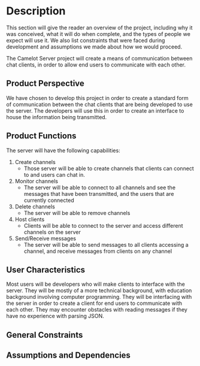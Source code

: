 # Description

This section will give the reader an overview of the project, including why it
was conceived, what it will do when complete, and the types of people we
expect will use it. We also list constraints that were faced during
development and assumptions we made about how we would proceed.
	
The Camelot Server project will create a means of communication between
chat clients, in order to allow end users to communicate with each other.
	
## Product Perspective

We have chosen to develop this project in order to create a standard form of 
communication between the chat clients that are being developed to use the
server. The developers will use this in order to create an interface to house
the information being transmitted.
	
## Product Functions

The server will have the following capabilities:
  1. Create channels
	  * Those server will be able to create channels that clients can
	  connect to and users can chat in.
  2. Monitor channels
	  * The server will be able to connect to all channels and see the messages
	  that have been transmitted, and the users that are currently connected
  3. Delete channels
	  * The server will be able to remove channels 
  4. Host clients
	  * Clients will be able to connect to the server and access different 
	  channels on the server
  5. Send/Receive messages
	  * The server will be able to send messages to all clients accessing a
	  channel, and receive messages from clients on any channel
	
## User Characteristics

Most users will be developers who will make clients to interface with the 
server. They will be mostly of a more technical background, with education
background involving computer programming. They will be interfacing with the
server in order to create a client for end users to communicate with each other.
They may encounter obstacles with reading messages if they have no experience
with parsing JSON. 

## General Constraints

## Assumptions and Dependencies
